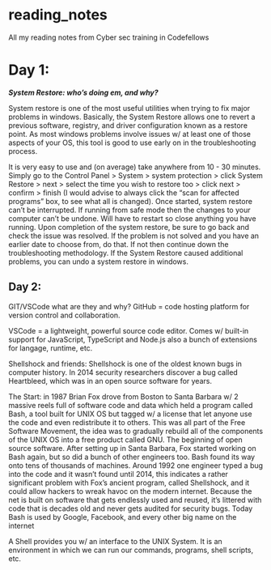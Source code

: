 # reading_notes
All my reading notes from Cyber sec training in Codefellows

# **Day 1:** 
***System Restore: who’s doing em, and why?***

System restore is one of the most useful utilities when trying to fix major problems in windows. Basically, the System Restore allows one to revert a previous software, registry, and driver configuration known as a restore point. As most windows problems involve issues w/ at least one of those aspects of your OS, this tool is good to use early on in the troubleshooting process.

It is very easy to use and (on average) take anywhere from 10 - 30 minutes. Simply go to the Control Panel > System > system protection > click System Restore > next > select the time you wish to restore too > click next > confirm > finish (I would advise to always click the “scan for affected programs” box, to see what all is changed). Once started, system restore can’t be interrupted. If running from safe mode then the changes to your computer can’t be undone. Will have to restart so close anything you have running. Upon completion of the system restore, be sure to go back and check the issue was resolved. If the problem is not solved and you have an earlier date to choose from, do that. If not then continue down the troubleshooting methodology. If the System Restore caused additional problems, you can undo a system restore in windows.

## **Day 2:** 

GIT/VSCode what are they and why?
GitHub = code hosting platform for version control and collaboration. 

VSCode = a lightweight, powerful source code editor. Comes w/ built-in support for JavaScript, TypeScript and Node.js also a bunch of extensions for langage, runtime, etc. 

Shellshock and friends:
Shellshock is one of the oldest known bugs in computer history. In 2014 security researchers discover a bug called Heartbleed, which was in an open source software for years. 

The Start: in 1987 Brian Fox drove from Boston to Santa Barbara w/ 2 massive reels full of software code and data which held a program called Bash, a tool built for UNIX OS but tagged w/ a license that let anyone use the code and even redistribute it to others. This was all part of the Free Software Movement, the idea was to gradually rebuild all of the components of the UNIX OS into a free product called GNU. The beginning of open source software. After setting up in Santa Barbara, Fox started working on Bash again, but so did a bunch of other engineers too. Bash found its way onto tens of thousands of machines. Around 1992 one engineer typed a bug into the code and it wasn’t found until 2014, this indicates a rather significant problem with Fox’s ancient program, called Shellshock, and it could allow hackers to wreak havoc on the modern internet. 
Because the net is built on software that gets endlessly used and reused, it’s littered with code that is decades old and never gets audited for security bugs. Today Bash is used by Google, Facebook, and every other big name on the internet

A Shell provides you w/ an interface to the UNIX System. It is an environment in which we can run our commands, programs, shell scripts, etc. 
